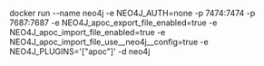 docker run --name neo4j -e NEO4J_AUTH=none -p 7474:7474 -p 7687:7687 -e NEO4J_apoc_export_file_enabled=true -e NEO4J_apoc_import_file_enabled=true -e NEO4J_apoc_import_file_use__neo4j__config=true -e NEO4J_PLUGINS='["apoc"]' -d neo4j
